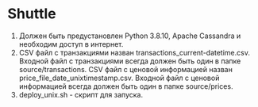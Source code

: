 # Shuttle
1. Должен быть предустановлен Python 3.8.10, Apache Cassandra и необходим доступ в интернет.
2. CSV файл с транзакциями назван transactions_current-datetime.csv. Входной файл с транзакциями всегда должен быть один в папке source/transactions.
   CSV файл с ценовой информацией назван price_file_date_unixtimestamp.csv. Входной файл с ценовой информацией всегда должен быть один в папке source/prices.
3. deploy_unix.sh - скрипт для запуска.

